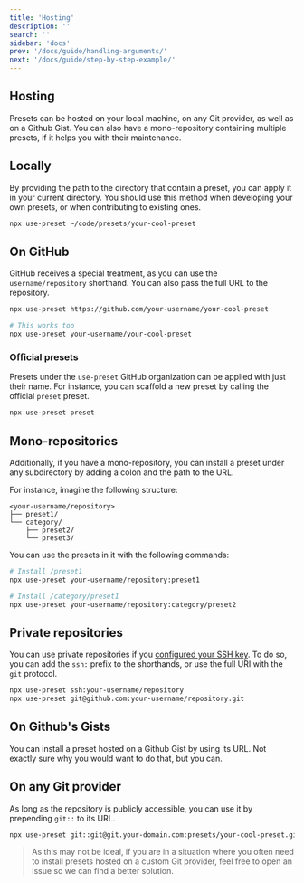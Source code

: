 ```yaml
---
title: 'Hosting'
description: ''
search: ''
sidebar: 'docs'
prev: '/docs/guide/handling-arguments/'
next: '/docs/guide/step-by-step-example/'
---
```


## Hosting

Presets can be hosted on your local machine, on any Git provider, as well as on a Github Gist. You can also have a mono-repository containing multiple presets, if it helps you with their maintenance.

## Locally

By providing the path to the directory that contain a preset, you can apply it in your current directory. You should use this method when developing your own presets, or when contributing to existing ones.

```bash
npx use-preset ~/code/presets/your-cool-preset
```

## On GitHub

GitHub receives a special treatment, as you can use the `username/repository` shorthand. You can also pass the full URL to the repository.

```bash
npx use-preset https://github.com/your-username/your-cool-preset

# This works too
npx use-preset your-username/your-cool-preset
```

### Official presets

Presets under the `use-preset` GitHub organization can be applied with just their name. For instance, you can scaffold a new preset by calling the official `preset` preset.

```bash
npx use-preset preset
```

## Mono-repositories

Additionally, if you have a mono-repository, you can install a preset under any subdirectory by adding a colon and the path to the URL.

For instance, imagine the following structure:

```
<your-username/repository>
├── preset1/
└── category/
    ├── preset2/
    └── preset3/
```

You can use the presets in it with the following commands:

```bash
# Install /preset1
npx use-preset your-username/repository:preset1

# Install /category/preset1
npx use-preset your-username/repository:category/preset2
```

## Private repositories

You can use private repositories if you [configured your SSH key](https://docs.github.com/en/github/authenticating-to-github/adding-a-new-ssh-key-to-your-github-account). To do so, you can add the `ssh:` prefix to the shorthands, or use the full URI with the `git` protocol.

```bash
npx use-preset ssh:your-username/repository
npx use-preset git@github.com:your-username/repository.git
```

## On Github's Gists

You can install a preset hosted on a Github Gist by using its URL. Not exactly sure why you would want to do that, but you can.

## On any Git provider

As long as the repository is publicly accessible, you can use it by prepending `git::` to its URL.

```bash
npx use-preset git::git@git.your-domain.com:presets/your-cool-preset.git
```

> As this may not be ideal, if you are in a situation where you often need to install presets hosted on a custom Git provider, feel free to open an issue so we can find a better solution.
